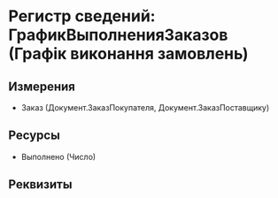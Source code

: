 ﻿# Регистр сведений: ГрафикВыполненияЗаказов (Графік виконання замовлень)

## Измерения

- Заказ (Документ.ЗаказПокупателя, Документ.ЗаказПоставщику)

## Ресурсы

- Выполнено (Число)

## Реквизиты


